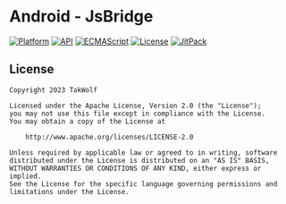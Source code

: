 # Android - JsBridge

[![Platform](https://img.shields.io/badge/platform-Android-brightgreen)](https://developer.android.com)
[![API](https://img.shields.io/badge/API-24%2B-brightgreen)](https://android-arsenal.com/api?level=24)
[![ECMAScript](https://img.shields.io/badge/ECMAScript-ES2015-orange)](https://262.ecma-international.org/6.0/)
[![License](https://img.shields.io/github/license/TakWolf/Android-JsBridge)](https://www.apache.org/licenses/LICENSE-2.0)
[![JitPack](https://jitpack.io/v/TakWolf/Android-JsBridge.svg)](https://jitpack.io/#TakWolf/Android-JsBridge)

## License

```
Copyright 2023 TakWolf

Licensed under the Apache License, Version 2.0 (the "License");
you may not use this file except in compliance with the License.
You may obtain a copy of the License at

    http://www.apache.org/licenses/LICENSE-2.0

Unless required by applicable law or agreed to in writing, software
distributed under the License is distributed on an "AS IS" BASIS,
WITHOUT WARRANTIES OR CONDITIONS OF ANY KIND, either express or implied.
See the License for the specific language governing permissions and
limitations under the License.
```
